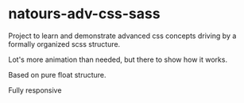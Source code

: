 # natours-adv-css-sass

Project to learn and demonstrate advanced css concepts driving by a formally organized scss structure.

Lot's more animation than needed, but there to show how it works.

Based on pure float structure.

Fully responsive
